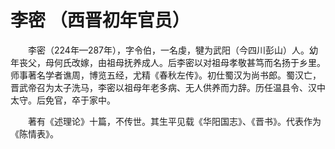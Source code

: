 # 李密 （西晋初年官员）

　　李密（224年—287年），字令伯，一名虔，犍为武阳（今四川彭山）人。幼年丧父，母何氏改嫁，由祖母抚养成人。后李密以对祖母孝敬甚笃而名扬于乡里。师事著名学者谯周，博览五经，尤精《春秋左传》。初仕蜀汉为尚书郎。蜀汉亡，晋武帝召为太子洗马，李密以祖母年老多病、无人供养而力辞。历任温县令、汉中太守。后免官，卒于家中。

　　著有《述理论》十篇，不传世。其生平见载《华阳国志》、《晋书》。代表作为《陈情表》。